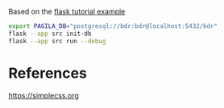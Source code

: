 Based on the [flask tutorial example](https://github.com/pallets/flask/tree/main/examples/tutorial)

```sh
export PAGILA_DB="postgresql://bdr:bdr@localhost:5432/bdr"
flask --app src init-db
flask --app src run --debug
```

# References

https://simplecss.org
